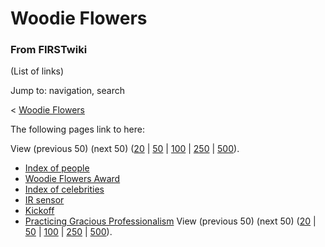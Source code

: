 # Woodie Flowers

### From FIRSTwiki

(List of links)

Jump to: navigation, search

&lt; [Woodie Flowers](/index.php?title=Woodie_Flowers&redirect=no "Woodie
Flowers" )  

The following pages link to here:

View (previous 50) (next 50)
([20](/index.php?title=Special:Whatlinkshere/Woodie_Flowers&limit=20&from=0
"Special:Whatlinkshere/Woodie Flowers" ) |
[50](/index.php?title=Special:Whatlinkshere/Woodie_Flowers&limit=50&from=0
"Special:Whatlinkshere/Woodie Flowers" ) |
[100](/index.php?title=Special:Whatlinkshere/Woodie_Flowers&limit=100&from=0
"Special:Whatlinkshere/Woodie Flowers" ) |
[250](/index.php?title=Special:Whatlinkshere/Woodie_Flowers&limit=250&from=0
"Special:Whatlinkshere/Woodie Flowers" ) |
[500](/index.php?title=Special:Whatlinkshere/Woodie_Flowers&limit=500&from=0
"Special:Whatlinkshere/Woodie Flowers" )).

  * [Index of people](Index_of_people "Index of people" )
  * [Woodie Flowers Award](Woodie_Flowers_Award "Woodie Flowers Award" )
  * [Index of celebrities](Index_of_celebrities "Index of celebrities" )
  * [IR sensor](IR_sensor "IR sensor" )
  * [Kickoff](Kickoff "Kickoff" )
  * [Practicing Gracious Professionalism](Practicing_Gracious_Professionalism "Practicing Gracious Professionalism" )
View (previous 50) (next 50)
([20](/index.php?title=Special:Whatlinkshere/Woodie_Flowers&limit=20&from=0
"Special:Whatlinkshere/Woodie Flowers" ) |
[50](/index.php?title=Special:Whatlinkshere/Woodie_Flowers&limit=50&from=0
"Special:Whatlinkshere/Woodie Flowers" ) |
[100](/index.php?title=Special:Whatlinkshere/Woodie_Flowers&limit=100&from=0
"Special:Whatlinkshere/Woodie Flowers" ) |
[250](/index.php?title=Special:Whatlinkshere/Woodie_Flowers&limit=250&from=0
"Special:Whatlinkshere/Woodie Flowers" ) |
[500](/index.php?title=Special:Whatlinkshere/Woodie_Flowers&limit=500&from=0
"Special:Whatlinkshere/Woodie Flowers" )).

